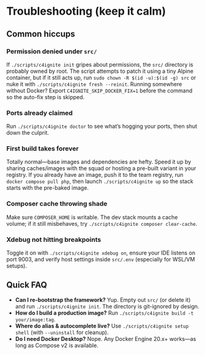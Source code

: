 # Troubleshooting (keep it calm)

## Common hiccups

### Permission denied under `src/`
If `./scripts/c4ignite init` gripes about permissions, the `src/` directory is probably owned by root. The script attempts to patch it using a tiny Alpine container, but if it still acts up, run `sudo chown -R $(id -u):$(id -g) src` or nuke it with `./scripts/c4ignite fresh --reinit`.
Running somewhere without Docker? Export `C4IGNITE_SKIP_DOCKER_FIX=1` before the command so the auto-fix step is skipped.

### Ports already claimed
Run `./scripts/c4ignite doctor` to see what’s hogging your ports, then shut down the culprit.

### First build takes forever
Totally normal—base images and dependencies are hefty. Speed it up by sharing caches/images with the squad or hosting a pre-built variant in your registry.
If you already have an image, push it to the team registry, run `docker compose pull php`, then launch `./scripts/c4ignite up` so the stack starts with the pre-baked image.

### Composer cache throwing shade
Make sure `COMPOSER_HOME` is writable. The dev stack mounts a cache volume; if it still misbehaves, try `./scripts/c4ignite composer clear-cache`.

### Xdebug not hitting breakpoints
Toggle it on with `./scripts/c4ignite xdebug on`, ensure your IDE listens on port 9003, and verify host settings inside `src/.env` (especially for WSL/VM setups).

## Quick FAQ

- **Can I re-bootstrap the framework?** Yup. Empty out `src/` (or delete it) and run `./scripts/c4ignite init`. The directory is git-ignored by design.
- **How do I build a production image?** Run `./scripts/c4ignite build -t your/image:tag`.
- **Where do alias & autocomplete live?** Use `./scripts/c4ignite setup shell` (with `--uninstall` for cleanup).
- **Do I need Docker Desktop?** Nope. Any Docker Engine 20.x+ works—as long as Compose v2 is available.
